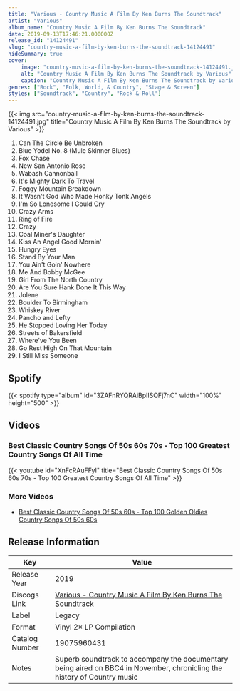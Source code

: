 ```yaml
---
title: "Various - Country Music A Film By Ken Burns The Soundtrack"
artist: "Various"
album_name: "Country Music A Film By Ken Burns The Soundtrack"
date: 2019-09-13T17:46:21.000000Z
release_id: "14124491"
slug: "country-music-a-film-by-ken-burns-the-soundtrack-14124491"
hideSummary: true
cover:
    image: "country-music-a-film-by-ken-burns-the-soundtrack-14124491.jpg"
    alt: "Country Music A Film By Ken Burns The Soundtrack by Various"
    caption: "Country Music A Film By Ken Burns The Soundtrack by Various"
genres: ["Rock", "Folk, World, & Country", "Stage & Screen"]
styles: ["Soundtrack", "Country", "Rock & Roll"]
---
```


{{< img src="country-music-a-film-by-ken-burns-the-soundtrack-14124491.jpg" title="Country Music A Film By Ken Burns The Soundtrack by Various" >}}

<!-- section break -->

1. Can The Circle Be Unbroken
2. Blue Yodel No. 8 (Mule Skinner Blues)
3. Fox Chase
4. New San Antonio Rose
5. Wabash Cannonball
6. It's Mighty Dark To Travel
7. Foggy Mountain Breakdown
8. It Wasn't God Who Made Honky Tonk Angels
9. I'm So Lonesome I Could Cry
10. Crazy Arms
11. Ring of Fire
12. Crazy
13. Coal Miner's Daughter
14. Kiss An Angel Good Mornin'
15. Hungry Eyes
16. Stand By Your Man 
17. You Ain't Goin' Nowhere
18. Me And Bobby McGee
19. Girl From The North Country
20. Are You Sure Hank Done It This Way
21. Jolene
22. Boulder To Birmingham
23. Whiskey River
24. Pancho and Lefty
25. He Stopped Loving Her Today
26. Streets of Bakersfield
27. Where've You Been
28. Go Rest High On That Mountain
29. I Still Miss Someone

<!-- section break -->


## Spotify
{{< spotify type="album" id="3ZAFnRYQRAiBplISQFj7nC" width="100%" height="500" >}}



## Videos
### Best Classic Country Songs Of 50s 60s 70s - Top 100 Greatest Country Songs Of All Time
{{< youtube id="XnFcRAuFFyI" title="Best Classic Country Songs Of 50s 60s 70s - Top 100 Greatest Country Songs Of All Time" >}}<br>

### More Videos

- [Best Classic Country Songs Of 50s 60s -  Top 100 Golden Oldies Country Songs Of 50s 60s](https://www.youtube.com/watch?v=_o_FqMZ8OKA)


## Release Information
|  Key           | Value                                                |
| ---------------| ---------------------------------------------------- |
| Release Year   | 2019                                   |
| Discogs Link   | [Various - Country Music A Film By Ken Burns The Soundtrack](https://www.discogs.com/release/14124491-Various-Country-Music-A-Film-By-Ken-Burns-The-Soundtrack) |
| Label          | Legacy |
| Format         | Vinyl 2× LP Compilation |
| Catalog Number | 19075960431 |
| Notes | Superb soundtrack to accompany the documentary being aired on BBC4 in November, chronicling the history of Country music |